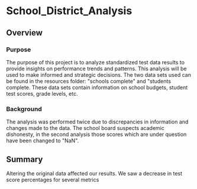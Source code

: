 # School_District_Analysis

## Overview 
### Purpose
The purpose of this project is to analyze standardized test data results to provide insights on performance trends and patterns. This analysis will be used to make informed and strategic decisions. The two data sets used can be found in the resources folder: "schools complete" and "students complete. These data sets contain information on school budgets, student test scores, grade levels, etc.

### Background
The analysis was performed twice due to discrepancies in information and changes made to the data. The school board suspects academic dishonesty, in the second analysis those scores which are under question have been changed to "NaN".

## Summary
Altering the original data affected our results. We saw a decrease in test score percentages for several metrics
